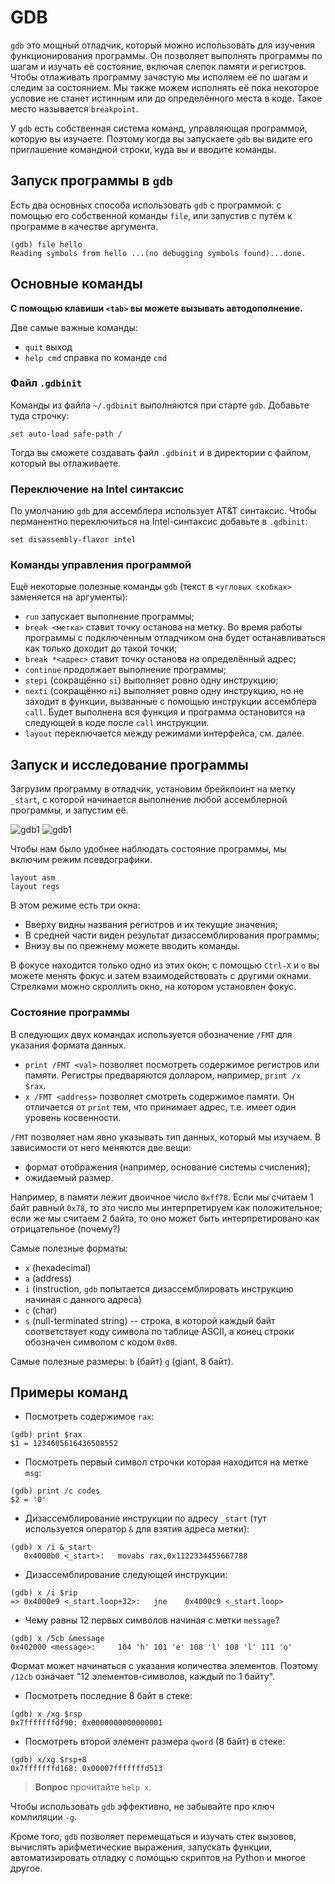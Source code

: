 # GDB

`gdb` это мощный отладчик, который можно использовать для изучения
функционирования программы. Он позволяет выполнять программы по шагам и изучать
её состояние, включая слепок памяти и регистров. Чтобы отлаживать программу
зачастую мы исполяем её по шагам и следим за состоянием. Мы также можем
исполнять её пока некоторое условие не станет истинным или до определённого
места в коде. Такое место называется `breakpoint`.

У `gdb` есть собственная система команд, управляющая программой, которую вы
изучаете. Поэтому когда вы запускаете `gdb` вы видите его приглашение командной
строки, куда вы и вводите команды.

## Запуск программы в `gdb`

Есть два основных способа использовать `gdb` с программой: с помощью его
собственной команды `file`, или запустив с путём к программе в качестве
аргумента.

```
(gdb) file hello
Reading symbols from hello ...(no debugging symbols found)...done.
```

## Основные команды

**С помощью клавиши `<tab>` вы можете вызывать автодополнение.**

Две самые важные команды:

* `quit` выход
* `help cmd` справка по команде `cmd`


### Файл `.gdbinit`

Команды из файла `~/.gdbinit` выполняются при старте `gdb`. 
Добавьте туда строчку:

```
set auto-load safe-path /
```

Тогда вы сможете создавать файл `.gdbinit` и в директории с файлом, который вы
отлаживаете.


### Переключение на Intel синтаксис

По умолчанию `gdb` для ассемблера использует AT&T синтаксис. Чтобы перманентно переключиться на Intel-синтаксис добавьте в `.gdbinit`:

```
set disassembly-flavor intel
```

### Команды управления программой

Ещё некоторые полезные команды `gdb` (текст в `<угловых скобках>` заменяется на аргументы):

* `run` запускает выполнение программы;
* `break <метка>` ставит точку останова на метку. Во время работы программы с подключенным отладчиком она будет останавливаться как только доходит до такой точки;
* `break *<адрес>` ставит точку останова на определённый адрес;
* `continue` продолжает выполнение программы;
* `stepi` (сокращённо `si`) выполняет ровно одну инструкцию;
* `nexti` (сокращённо `ni`) выполняет ровно одну инструкцию, но не заходит в функции, вызванные с помощью инструкции ассемблера `call`. Будет выполнена вся функция и программа остановится на следующей в коде после `call` инструкции.
* `layout` переключается между режимами интерфейса, см. далее.

## Запуск и исследование программы

Загрузим программу в отладчик, установим брейкпоинт на метку `_start`, с которой начинается выполнение любой ассемблерной программы, и запустим её.

![gdb1](https://i.imgur.com/9cNNpGl.png)
![gdb1](https://i.imgur.com/EtNduc1.png)


Чтобы нам было удобнее наблюдать состояние программы, мы включим режим псевдографики.

```
layout asm
layout regs
```

В этом режиме есть три окна:

* Вверху видны названия регистров и их текущие значения;
* В средней части виден результат дизассемблирования программы;
* Внизу вы по прежнему можете вводить команды.


В фокусе находится только одно из этих окон; с помощью `Ctrl-X` и `o` вы
можете менять фокус и затем взаимодействовать с другими окнами.
Стрелками можно скроллить окно, на котором установлен фокус.

### Состояние программы

В следующих двух командах используется обозначение `/FMT` для указания формата данных.

* `print /FMT <val>` позволяет посмотреть содержимое регистров или памяти. Регистры предваряются долларом, например, `print /x $rax`.
* `x /FMT <address>` позволяет смотреть содержимое памяти. Он отличается от `print` тем, что принимает адрес, т.е. имеет один уровень косвенности.

`/FMT` позволяет нам явно указывать тип данных, который мы изучаем. В зависимости от него меняются две вещи:

* формат отображения (например, основание системы счисления);
* ожидаемый размер. 

Например, в памяти лежит двоичное число `0xff78`. Если мы считаем 1 байт равный `0x78`, то это число мы интерпретируем как положительное; если же мы считаем 2 байта, то оно может быть интерпретировано как отрицательное (почему?)


Самые полезные форматы:

* `x` (hexadecimal) 
* `a` (address)
* `i` (instruction, `gdb` попытается дизассемблировать инструкцию начиная с данного адреса)
* `c` (char)
* `s` (null-terminated string) -- строка, в которой каждый байт соответствует
  коду символа по таблице ASCII, а конец строки обозначен символом с кодом
  `0x00`.

Самые полезные размеры: `b` (байт) `g` (giant, 8 байт).


## Примеры команд


* Посмотреть содержимое `rax`:

```
(gdb) print $rax
$1 = 1234605616436508552
```

* Посмотреть первый символ строчки которая находится на метке `msg`:

```
(gdb) print /c codes
$2 = '0'
```


* Дизассемблирование инструкции по адресу `_start` (тут используется оператор `&` для взятия адреса метки):

```
(gdb) x /i &_start
   0x4000b0 <_start>:   movabs rax,0x1122334455667788
```
* Дизассемблирование следующей инструкции:

```
(gdb) x /i $rip
=> 0x4000e9 <_start.loop+32>:   jne    0x4000c9 <_start.loop>
```

* Чему равны 12 первых символов начиная с метки `message`?

```
(gdb) x /5cb &message
0x402000 <message>:     104 'h' 101 'e' 108 'l' 108 'l' 111 'o'
```

Формат может начинаться с указания количества элементов. Поэтому `/12cb` означает "12 элементов-символов, каждый по 1 байту".


* Посмотреть последние 8 байт в стеке:

```
(gdb) x /xg $rsp
0x7fffffffdf90: 0x0000000000000001
```


* Посмотреть второй элемент размера `qword` (8 байт) в стеке:
    
```
(gdb) x/xg $rsp+8
0x7fffffffd168:	0x00007fffffffd513
```

> **Вопрос** прочитайте `help x`.

Чтобы использовать `gdb` эффективно, не забывайте про ключ компиляции `-g`.

Кроме того, `gdb` позволяет перемещаться и изучать стек вызовов, вычислять арифметические выражения, запускать функции, автоматизировать отладку с помощью скриптов на Python и многое другое. 

